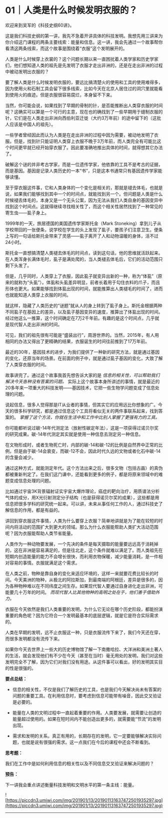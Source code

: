 # 01｜人类是什么时候发明衣服的？

欢迎来到吴军的《科技史纲60讲》。

这是我们科技史纲的第一讲，我先不急着开讲具体的科技发明。我想先用三讲来为你介绍这门课程的两条主要线索：能量和信息。这一讲，我会先通过一个故事帮你看清这两条线索，而这个故事是围绕着“衣服”这个发明展开的。

人类是什么时候穿上衣裳的？这个问题长期以来一直困扰着人类学家和历史学家们，他们想知道人类的祖先是先发明了衣服才走出非洲的，还是在走出非洲的过程中被动发明出衣服的？

要了解人类是什么时候发明衣服的，要远比搞清楚火的使用和工具的使用难得多，因为使用火和石制工具会留下很多线索，比如今天在北京人居住过的洞穴里就能看到使用火的痕迹。但是衣服很容易腐烂，本身留不下来。

当然，你可能会说，如果找到了早期的骨制的针，是否能推断出人类穿衣服的时间呢？这确实可以算是一个可行的主意，现在也的确找到了一些早期用于缝制衣服的针，它们是在人类走出非洲向西伯利亚迁徙（大约3万年前）的途中留下的（这批人应该是中国人的祖先）。

一些学者曾经因此而认为人类是在走出非洲的过程中因为需要，被动地发明了衣服。但是，找到针只能证明人类穿上衣服不晚于3万年前，而人类完全有可能比这个时间更早就已经开始穿衣服了。因此要准确地推出具体的时间，就得想其它办法了。

破解这个谜的并非考古学家，而是一位遗传学家，他依靠的工具不是考古的证据，而是基因。基因是记录人类历史的一本“书”，只是这本书通常只有基因遗传学家能够读懂。

至于穿衣服这件事，它和人类身体的一个变化是相关的，那就是褪去体毛，也就是说，如果我们能够找到其中一个的时间点，就能找到另一个。但问题是人类是什么时候褪去体毛的，本身又是一个无头公案，因为无法从我们人类自身的基因变异中找到这个时间点。这就得继续寻找相关性了，而这个相关性居然找到了一种常见的寄生虫——虱子身上。

1999年的一天，旅居德国的美国遗传学家斯托金（Mark Stoneking）拿到儿子从学校带回的一张便条，说学校在学生的头上发现了虱子，要孩子们注意卫生。便条上写的一句话给斯托金带来了灵感——虱子离开了人和动物温暖的身体，活不过24小时。

斯托金一直想搞清楚人类褪去体毛的时间点，读到这句话，他的思维就活跃起来。在人类浑身长满体毛时，虱子是满处爬的，当人类褪去体毛后，它们的活动范围只剩下头发了。

但是，几乎同时，人类穿上了衣服，因此虱子就变异出新的一种，称为“体虱”（原来的就称为“头虱”）。体虱和头虱差异明显，前者长着用于勾住衣料的爪子，而且形体也更大。如果能够找到体虱出现的时间，就能推算出人类褪毛的时间了，进而也就能知道人类穿上衣服的时间。

就这样，隐藏了人类历史的“谜题”就从人的身上转到了虱子身上。斯托金根据两种不同虱子在基因上的差异，以及虱子基因变异的速度，推算出了体虱出现的时间。经过他这么一推算，这个时间确定在7万2千年前。有趣的是这个时间点，几乎就是现代智人走出非洲的时间。

可见，我们的祖先很有可能是“盛装出行”，周游世界的。当然，2015年，有人用相同的办法又得出了更精确的结果，衣服诞生的时间往前推到了17万年前。

最近的30年，基因技术的进步，为我们提供了一种新的研究方法，就是通过基因的变化，还原当年的场景。在前面的例子中，就是通过虱子基因的变化，大致了解了人类穿衣服的时间。

故事讲完了。通过这个故事我首先想告诉大家的是 *信息的相关性，可以帮助我们解决今天各种没有答案的问题。* 实际上这个故事本身所讲述的事情，就是最近的20多年来一项重大的科技发明——基因技术，它把一些生物学问题变成了信息处理的问题。

说起信息，很多人觉得那是IT从业者的事情，但其实它的应用远比你想象的广。今天的很多科学研究，都是通过信息这个工具将看似无关的两件事联系起来，找到答案的。 *掌握了这个方法，你就在生活中和工作中比别人掌握了更强有力的工具。*

你可能都听说过碳-14年代测定法（放射性碳定年法），这是一项获得过诺贝尔奖的研究成果。碳-14年代测定其实就是使用一种信息去测定另一种信息。

在文物形成时，或者生物死亡时，内部的碳-14和碳-12的比例是自然界中正常的比例，但是由于碳-14会衰变，而碳-12不会，因此时代久远的文物或者化石中碳-14的含量会减少。

通过这种方式，就能测定年代。这个方法出来之后，很多文物（包括古画）的真伪都被重新判定了。在我们这门课中，还能看到更多的例子，都是将原来领域中的难题变成信息处理的问题。

比如通过宇宙3K背景辐射证实宇宙大爆炸理论，癌症的靶向治疗，用质谱法分析气体的成分，用X光衍射测定分子结构（也是获得诺贝尔奖的成果），这些都是用信息把很多学科的研究统一起来。可以讲，未来从事任何工作的人，通过科技史了解信息的作用，都是有益的。

讲回到穿衣服这件事情，人类为什么要穿上衣服？简单地讲就是为了能在较短的时间内将活动的范围扩大到更大的领域。那么为什么衣服能帮助人类扩大活动范围呢？因为衣服能帮助人类节省能量。

人类作为一种动物要发展，一个先决的条件是每天摄取的能量要远远高于消耗掉的，这在非洲是容易满足的，但是往北走，这个条件就难以满足了。而人类祖先在短期内创造能量的能力不会增长很快，而利用衣物保暖，减少能量消耗，是一件相对容易的事情。衣服就满足这个需求。

在人类之前，物种是靠自身的变化来适应环境的，这样一来就要花费比较长的时间。今天美洲的物种，从极北的阿拉斯加，到最南端的阿根廷，差异是很多的，因为各种物种难以在不同纬度之间生存。如果现代智人要通过自身进化走出非洲，可能要几十万年的时间。 *而现代智人比其他物种的高明之处在于，他们善于借助外力。*

衣服在今天依然是我们人类重要的发明，为什么它无论在哪个历史阶段，都能扮演重要的角色呢？因为它符合一个发明最基本的底层逻辑，就是它是符合实际需求的。

人类在早期的发明，远不止衣服这一种，只是衣服流传下来了，我们今天还在穿，而很多发明都没有流传下来。

如果你今天去世界上一些大的历史博物馆了解一下南撒哈拉、大洋洲和美洲土著人的生活，就会发现他们有不少在今天（甚至在当时）毫无用处的发明，我们对这些发明完全不了解，因为它们对我们没有用途。从这件事可以看出，好的发明其实目的性是很强的。

 **要点总结：**

* 信息的相关性，不仅是我们了解历史的工具，也是我们今天解决尚未有答案的问题的重要工具。在利用信息时，要考虑到信息可能带有噪音，因此交叉验证是必要的。

* 能量在人类的文明过程中一直起着重要的作用。人类要发展，就需要让创造的能量超过使用的。如果在短时间内不能创造出更多的，就需要能“节流”的发明出现。

* 需求和发明的关系。真正有用的，长期存在的发明，它一定要能够解决实际问题，也就是说有很强的需求。这一点我们在今后的课程中还会不断看到。

 **思考题：**

我们在工作中是如何利用信息的相关性以及不同信息交叉验证来解决问题的？

 **预告：**

下一讲我会重点讲述衡量科技发明和文明水平的第一条主线：能量。

![https://piccdn3.umiwi.com/img/201901/13/201901131637472501935297.jpg](https://piccdn3.umiwi.com/img/201901/13/201901131637472501935297.jpg)

---

